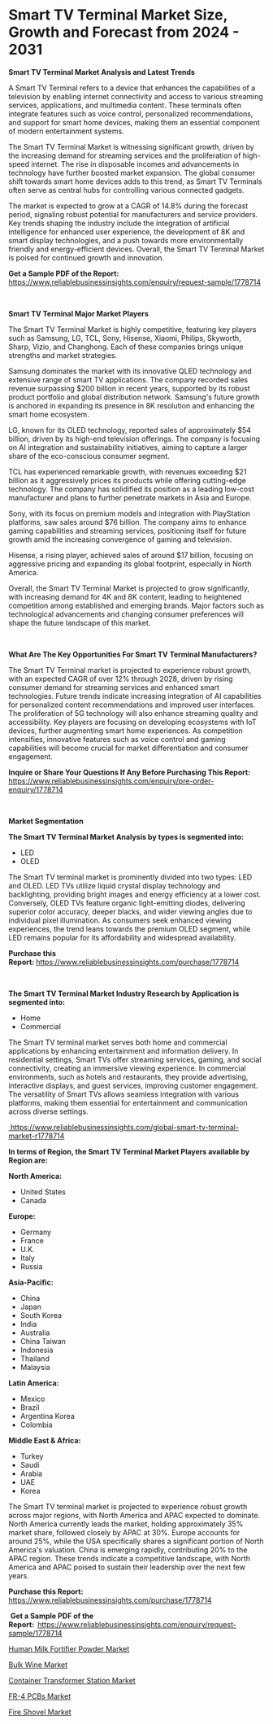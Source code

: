 <p><h1>Smart TV Terminal Market Size, Growth and Forecast from 2024 - 2031</h1></p><p><strong>Smart TV Terminal Market Analysis and Latest Trends</strong></p>
<p><p>A Smart TV Terminal refers to a device that enhances the capabilities of a television by enabling internet connectivity and access to various streaming services, applications, and multimedia content. These terminals often integrate features such as voice control, personalized recommendations, and support for smart home devices, making them an essential component of modern entertainment systems. </p><p>The Smart TV Terminal Market is witnessing significant growth, driven by the increasing demand for streaming services and the proliferation of high-speed internet. The rise in disposable incomes and advancements in technology have further boosted market expansion. The global consumer shift towards smart home devices adds to this trend, as Smart TV Terminals often serve as central hubs for controlling various connected gadgets.</p><p>The market is expected to grow at a CAGR of 14.8% during the forecast period, signaling robust potential for manufacturers and service providers. Key trends shaping the industry include the integration of artificial intelligence for enhanced user experience, the development of 8K and smart display technologies, and a push towards more environmentally friendly and energy-efficient devices. Overall, the Smart TV Terminal Market is poised for continued growth and innovation.</p></p>
<p><strong>Get a Sample PDF of the Report:&nbsp;</strong> <a href="https://www.reliablebusinessinsights.com/enquiry/request-sample/1778714?utm_campaign=62&utm_medium=2&utm_source=Github&utm_content=ia&utm_term=09102024&utm_id=smart-tv-terminal">https://www.reliablebusinessinsights.com/enquiry/request-sample/1778714</a></p>
<p>&nbsp;</p>
<p><strong>Smart TV Terminal Major Market Players</strong></p>
<p><p>The Smart TV Terminal Market is highly competitive, featuring key players such as Samsung, LG, TCL, Sony, Hisense, Xiaomi, Philips, Skyworth, Sharp, Vizio, and Changhong. Each of these companies brings unique strengths and market strategies.</p><p>Samsung dominates the market with its innovative QLED technology and extensive range of smart TV applications. The company recorded sales revenue surpassing $200 billion in recent years, supported by its robust product portfolio and global distribution network. Samsung's future growth is anchored in expanding its presence in 8K resolution and enhancing the smart home ecosystem.</p><p>LG, known for its OLED technology, reported sales of approximately $54 billion, driven by its high-end television offerings. The company is focusing on AI integration and sustainability initiatives, aiming to capture a larger share of the eco-conscious consumer segment.</p><p>TCL has experienced remarkable growth, with revenues exceeding $21 billion as it aggressively prices its products while offering cutting-edge technology. The company has solidified its position as a leading low-cost manufacturer and plans to further penetrate markets in Asia and Europe.</p><p>Sony, with its focus on premium models and integration with PlayStation platforms, saw sales around $76 billion. The company aims to enhance gaming capabilities and streaming services, positioning itself for future growth amid the increasing convergence of gaming and television.</p><p>Hisense, a rising player, achieved sales of around $17 billion, focusing on aggressive pricing and expanding its global footprint, especially in North America. </p><p>Overall, the Smart TV Terminal Market is projected to grow significantly, with increasing demand for 4K and 8K content, leading to heightened competition among established and emerging brands. Major factors such as technological advancements and changing consumer preferences will shape the future landscape of this market.</p></p>
<p>&nbsp;</p>
<p><strong>What Are The Key Opportunities For Smart TV Terminal Manufacturers?</strong></p>
<p><p>The Smart TV Terminal market is projected to experience robust growth, with an expected CAGR of over 12% through 2028, driven by rising consumer demand for streaming services and enhanced smart technologies. Future trends indicate increasing integration of AI capabilities for personalized content recommendations and improved user interfaces. The proliferation of 5G technology will also enhance streaming quality and accessibility. Key players are focusing on developing ecosystems with IoT devices, further augmenting smart home experiences. As competition intensifies, innovative features such as voice control and gaming capabilities will become crucial for market differentiation and consumer engagement.</p></p>
<p><strong>Inquire or Share Your Questions If Any Before Purchasing This Report:</strong> <a href="https://www.reliablebusinessinsights.com/enquiry/pre-order-enquiry/1778714?utm_campaign=62&utm_medium=2&utm_source=Github&utm_content=ia&utm_term=09102024&utm_id=smart-tv-terminal">https://www.reliablebusinessinsights.com/enquiry/pre-order-enquiry/1778714</a></p>
<p>&nbsp;</p>
<p><strong>Market Segmentation</strong></p>
<p><strong>The Smart TV Terminal Market Analysis by types is segmented into:</strong></p>
<p><ul><li>LED</li><li>OLED</li></ul></p>
<p><p>The Smart TV terminal market is prominently divided into two types: LED and OLED. LED TVs utilize liquid crystal display technology and backlighting, providing bright images and energy efficiency at a lower cost. Conversely, OLED TVs feature organic light-emitting diodes, delivering superior color accuracy, deeper blacks, and wider viewing angles due to individual pixel illumination. As consumers seek enhanced viewing experiences, the trend leans towards the premium OLED segment, while LED remains popular for its affordability and widespread availability.</p></p>
<p><strong>Purchase this Report:&nbsp;</strong><a href="https://www.reliablebusinessinsights.com/purchase/1778714?utm_campaign=62&utm_medium=2&utm_source=Github&utm_content=ia&utm_term=09102024&utm_id=smart-tv-terminal">https://www.reliablebusinessinsights.com/purchase/1778714</a></p>
<p>&nbsp;</p>
<p><strong>The Smart TV Terminal Market Industry Research by Application is segmented into:</strong></p>
<p><ul><li>Home</li><li>Commercial</li></ul></p>
<p><p>The Smart TV terminal market serves both home and commercial applications by enhancing entertainment and information delivery. In residential settings, Smart TVs offer streaming services, gaming, and social connectivity, creating an immersive viewing experience. In commercial environments, such as hotels and restaurants, they provide advertising, interactive displays, and guest services, improving customer engagement. The versatility of Smart TVs allows seamless integration with various platforms, making them essential for entertainment and communication across diverse settings.</p></p>
<p><a href="https://www.reliablebusinessinsights.com/global-smart-tv-terminal-market-r1778714?utm_campaign=62&utm_medium=2&utm_source=Github&utm_content=ia&utm_term=09102024&utm_id=smart-tv-terminal">&nbsp;https://www.reliablebusinessinsights.com/global-smart-tv-terminal-market-r1778714</a></p>
<p><strong>In terms of Region, the Smart TV Terminal Market Players available by Region are:</strong></p>
<p>
    <p> <strong> North America: </strong>
        <ul>
            <li>United States</li>
            <li>Canada</li>
        </ul>
        </p> 
    <p> <strong> Europe: </strong>
        <ul>
            <li>Germany</li>
            <li>France</li>
            <li>U.K.</li>
            <li>Italy</li>
            <li>Russia</li>
        </ul>
        </p> 
    <p> <strong> Asia-Pacific: </strong>
        <ul>
            <li>China</li>
            <li>Japan</li>
            <li>South Korea</li>
            <li>India</li>
            <li>Australia</li>
            <li>China Taiwan</li>
            <li>Indonesia</li>
            <li>Thailand</li>
            <li>Malaysia</li>
        </ul>
        </p> 
    <p> <strong> Latin America: </strong>
        <ul>
            <li>Mexico</li>
            <li>Brazil</li>
            <li>Argentina Korea</li>
            <li>Colombia</li>
        </ul>
        </p> 
    <p> <strong> Middle East & Africa: </strong>
        <ul>
            <li>Turkey</li>
            <li>Saudi</li>
            <li>Arabia</li>
            <li>UAE</li>
            <li>Korea</li>
        </ul>
    </p>
    </p>
<p><p>The Smart TV terminal market is projected to experience robust growth across major regions, with North America and APAC expected to dominate. North America currently leads the market, holding approximately 35% market share, followed closely by APAC at 30%. Europe accounts for around 25%, while the USA specifically shares a significant portion of North America's valuation. China is emerging rapidly, contributing 20% to the APAC region. These trends indicate a competitive landscape, with North America and APAC poised to sustain their leadership over the next few years.</p></p>
<p><strong>Purchase this Report: </strong><a href="https://www.reliablebusinessinsights.com/purchase/1778714?utm_campaign=62&utm_medium=2&utm_source=Github&utm_content=ia&utm_term=09102024&utm_id=smart-tv-terminal">https://www.reliablebusinessinsights.com/purchase/1778714</a></p>
<p>&nbsp;<strong>Get a Sample PDF of the Report:&nbsp;&nbsp;</strong><a href="https://www.reliablebusinessinsights.com/enquiry/request-sample/1778714?utm_campaign=62&utm_medium=2&utm_source=Github&utm_content=ia&utm_term=09102024&utm_id=smart-tv-terminal">https://www.reliablebusinessinsights.com/enquiry/request-sample/1778714</a></p>
<p><strong></strong></p>
<p><p><a href="https://issuu.com/reportprime-2/docs/human-milk-fortifier-powder-market-_bdafb8a6d03a81?utm_campaign=62&utm_medium=2&utm_source=Github&utm_content=ia&utm_term=09102024&utm_id=smart-tv-terminal">Human Milk Fortifier Powder Market</a></p><p><a href="https://issuu.com/reportprime-2/docs/bulk-wine-market-size-2030.pptx_7e4395a468d431?utm_campaign=62&utm_medium=2&utm_source=Github&utm_content=ia&utm_term=09102024&utm_id=smart-tv-terminal">Bulk Wine Market</a></p><p><a href="https://github.com/abbiewimld/Market-Research-Report-List-1/blob/main/container-transformer-station-market.md?utm_campaign=62&utm_medium=2&utm_source=Github&utm_content=ia&utm_term=09102024&utm_id=smart-tv-terminal">Container Transformer Station Market</a></p><p><a href="https://github.com/benjigwozdzus/Market-Research-Report-List-1/blob/main/fr-4-pcbs-market.md?utm_campaign=62&utm_medium=2&utm_source=Github&utm_content=ia&utm_term=09102024&utm_id=smart-tv-terminal">FR-4 PCBs Market</a></p><p><a href="https://www.linkedin.com/pulse/fire-shovel-market-research-report-2024-2031-expertide-w0r1f?utm_campaign=62&utm_medium=2&utm_source=Github&utm_content=ia&utm_term=09102024&utm_id=smart-tv-terminal">Fire Shovel Market</a></p></p>